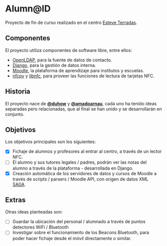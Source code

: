 # Alumn@ID

Proyecto de fin de curso realizado en el centro [Esteve Terradas](http://esteveterradas.cat/).

## Componentes
El proyecto utiliza componentes de software libre, entre ellos:
- [OpenLDAP](https://github.com/openldap/openldap), para la fuente de datos de contacto.
- [Django](https://github.com/django/django), para la gestión de datos interna.
- [Moodle](https://github.com/moodle/moodle), la plataforma de aprendizaje para institutos y escuelas.
- [nfcpy](https://github.com/nfcpy/nfcpy) y [libnfc](https://github.com/nfc-tools/libnfc), para proveer las funciones de lectura de tarjetas NFC.

## Historia
El proyecto nace de [**@duhow**](https://github.com/duhow) y [**@amadoarnau**](https://github.com/amadoarnau), cada uno ha tenido ideas separadas pero relacionadas, que al final se han unido y se desarrollarán en conjunto.

## Objetivos
Los objetivos principales son los siguientes:
- [x] Fichaje de alumnos y profesores al entrar al centro, a través de un lector NFC.
- [ ] El alumno y sus tutores legales / padres, podrán ver las notas del alumno a través de la plataforma - desarrollada en Django.
- [x] Creación automática de los servidores de datos y cursos de Moodle a través de scripts / parsers / Moodle API, con origen de datos XML [SAGA](http://educacio.gencat.cat/portal/page/portal/Educacio/PCentrePrivat/PCPInici/PCPGestioAdministrativa/PCPAccesSAGA).

## Extras
Otras ideas planteadas son:
- [ ] Guardar la ubicación del personal / alumnado a través de puntos detectores WiFi / Bluetooth
- [ ] Investigar sobre el funcionamiento de los Beacons Bluetooth, para poder hacer fichaje desde el móvil directamente o similar.
